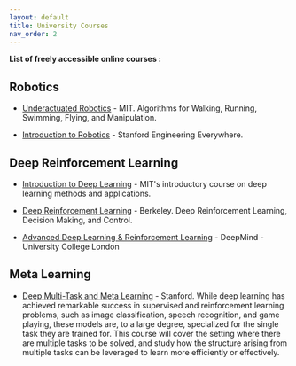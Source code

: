 ```yaml
---
layout: default
title: University Courses
nav_order: 2
---
```

**List of freely accessible online courses :**  

## Robotics
* [Underactuated Robotics](http://underactuated.mit.edu/underactuated.html) - MIT. Algorithms for Walking, Running, Swimming, Flying, and Manipulation. 

* [Introduction to Robotics](https://see.stanford.edu/Course/CS223A) - Stanford Engineering Everywhere. 


## Deep Reinforcement Learning

* [Introduction to Deep Learning](http://introtodeeplearning.com/2019/) - MIT's introductory course on deep learning methods and applications. 

* [Deep Reinforcement Learning](http://rail.eecs.berkeley.edu/deeprlcourse/) - Berkeley. Deep Reinforcement Learning, Decision Making, and Control.

* [Advanced Deep Learning & Reinforcement Learning](https://www.youtube.com/playlist?list=PLqYmG7hTraZDNJre23vqCGIVpfZ_K2RZs) -  DeepMind - University College London

## Meta Learning

* [Deep Multi-Task and Meta Learning](http://web.stanford.edu/class/cs330/) -  Stanford. While deep learning has achieved remarkable success in supervised and reinforcement learning problems, such as image classification, speech recognition, and game playing, these models are, to a large degree, specialized for the single task they are trained for. This course will cover the setting where there are multiple tasks to be solved, and study how the structure arising from multiple tasks can be leveraged to learn more efficiently or effectively.
